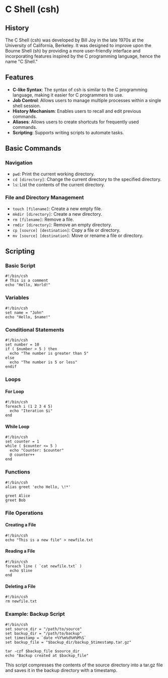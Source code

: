 # C Shell (csh)

## History

The C Shell (csh) was developed by Bill Joy in the late 1970s at the University of California, Berkeley. It was designed to improve upon the Bourne Shell (sh) by providing a more user-friendly interface and incorporating features inspired by the C programming language, hence the name "C Shell."

## Features

- **C-like Syntax**: The syntax of csh is similar to the C programming language, making it easier for C programmers to use.
- **Job Control**: Allows users to manage multiple processes within a single shell session.
- **History Mechanism**: Enables users to recall and edit previous commands.
- **Aliases**: Allows users to create shortcuts for frequently used commands.
- **Scripting**: Supports writing scripts to automate tasks.

## Basic Commands

### Navigation

- `pwd`: Print the current working directory.
- `cd [directory]`: Change the current directory to the specified directory.
- `ls`: List the contents of the current directory.

### File and Directory Management

- `touch [filename]`: Create a new empty file.
- `mkdir [directory]`: Create a new directory.
- `rm [filename]`: Remove a file.
- `rmdir [directory]`: Remove an empty directory.
- `cp [source] [destination]`: Copy a file or directory.
- `mv [source] [destination]`: Move or rename a file or directory.

## Scripting

### Basic Script

```shell
#!/bin/csh
# This is a comment
echo "Hello, World!"
```

### Variables

```shell
#!/bin/csh
set name = "John"
echo "Hello, $name!"
```

### Conditional Statements

```shell
#!/bin/csh
set number = 10
if ( $number > 5 ) then
  echo "The number is greater than 5"
else
  echo "The number is 5 or less"
endif
```

### Loops

#### For Loop

```shell
#!/bin/csh
foreach i (1 2 3 4 5)
  echo "Iteration $i"
end
```

#### While Loop

```shell
#!/bin/csh
set counter = 1
while ( $counter <= 5 )
  echo "Counter: $counter"
  @ counter++
end
```

### Functions

```shell
#!/bin/csh
alias greet 'echo Hello, \!*'

greet Alice
greet Bob
```

### File Operations

#### Creating a File

```shell
#!/bin/csh
echo "This is a new file" > newfile.txt
```

#### Reading a File

```shell
#!/bin/csh
foreach line ( `cat newfile.txt` )
  echo $line
end
```

#### Deleting a File

```shell
#!/bin/csh
rm newfile.txt
```

### Example: Backup Script

```shell
#!/bin/csh
set source_dir = "/path/to/source"
set backup_dir = "/path/to/backup"
set timestamp = `date +%Y%m%d%H%M%S`
set backup_file = "$backup_dir/backup_$timestamp.tar.gz"

tar -czf $backup_file $source_dir
echo "Backup created at $backup_file"
```

This script compresses the contents of the source directory into a tar.gz file and saves it in the backup directory with a timestamp.